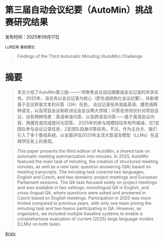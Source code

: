 # 第三届自动会议纪要（AutoMin）挑战赛研究结果

发布时间：2025年09月17日

`LLM应用` `基础理论`

> Findings of the Third Automatic Minuting (AutoMin) Challenge

# 摘要

> 本文介绍了AutoMin第三版——一项聚焦会议自动摘要成会议记录的共享任务。2025年，该任务以会议记录为核心（即生成结构化会议纪要），并新增基于会议转录文本的问答（QA）任务。
  会议记录任务涵盖英语、捷克语两种语言，以及项目会议和欧洲议会会议两大领域；问答任务则仅针对项目会议，设有两种场景：英语单语问答，以及跨语言问答——基于英语会议内容，用捷克语完成提问与回答。
  2025年的参与规模较往年有所缩减，仅1支团队参与会议记录任务，2支团队投身问答任务。不过，作为主办方，我们引入了多个基线系统，以全面评估2025年主流大型语言模型（LLMs）在这两项任务上的表现。

> This paper presents the third edition of AutoMin, a shared task on automatic meeting summarization into minutes. In 2025, AutoMin featured the main task of minuting, the creation of structured meeting minutes, as well as a new task: question answering (QA) based on meeting transcripts.
  The minuting task covered two languages, English and Czech, and two domains: project meetings and European Parliament sessions. The QA task focused solely on project meetings and was available in two settings: monolingual QA in English, and cross-lingual QA, where questions were asked and answered in Czech based on English meetings.
  Participation in 2025 was more limited compared to previous years, with only one team joining the minuting task and two teams participating in QA. However, as organizers, we included multiple baseline systems to enable a comprehensive evaluation of current (2025) large language models (LLMs) on both tasks.

[Arxiv](https://arxiv.org/abs/2509.13814)